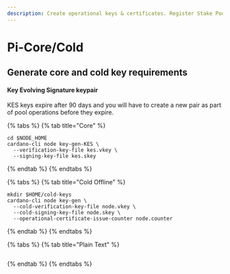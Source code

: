 ```yaml
---
description: Create operational keys & certificates. Register Stake Pool
---
```


# Pi-Core/Cold

## Generate core and cold key requirements

#### Key Evolving Signature keypair

KES keys expire after 90 days and you will have to create a new pair as part of pool operations before they expire.

{% tabs %}
{% tab title="Core" %}
```text
cd $NODE_HOME
cardano-cli node key-gen-KES \
  --verification-key-file kes.vkey \    
  --signing-key-file kes.skey​
```
{% endtab %}
{% endtabs %}

{% tabs %}
{% tab title="Cold Offline" %}
```text
mkdir $HOME/cold-keys
cardano-cli node key-gen \
  --cold-verification-key-file node.vkey \
  --cold-signing-key-file node.skey \
  --operational-certificate-issue-counter node.counter
```
{% endtab %}
{% endtabs %}

{% tabs %}
{% tab title="Plain Text" %}
```text

```
{% endtab %}
{% endtabs %}

